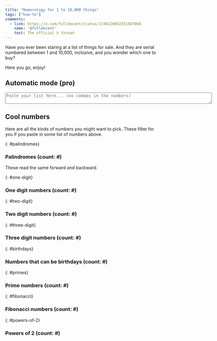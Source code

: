```yaml
---
title: "Numerology for 1 to 10,000 things"
tags: ["how-to"]
comments:
  - link: https://x.com/fulldecent/status/1740120842351087868
    name: '@fulldecent'
    text: The official X thread
---
```


Have you ever been staring at a list of things for sale. And they are serial numbered between 1 and 10,000, inclusive, and you wonder which one to buy?

Here you go, enjoy!

## Automatic mode <span class="text-primary">(pro)</span>

<textarea id="input" rows="2" cols="80" class="form-control" placeholder="Paste your list here... (no commas in the numbers)"></textarea>

## Cool numbers

Here are all the kinds of numbers you might want to pick. These filter for you if you paste in some list of numbers above.

{: #palindromes}

### Palindromes <span class="count">(count: #)</span>

These read the same forward and backward.

<span class="list"></span>

{: #one-digit}

### One digit numbers <span class="count">(count: #)</span>

<span class="list"></span>

{: #two-digit}

### Two digit numbers <span class="count">(count: #)</span>

<span class="list"></span>

{: #three-digit}

### Three digit numbers <span class="count">(count: #)</span>

<span class="list"></span>

{: #birthdays}

### Numbers that can be birthdays <span class="count">(count: #)</span>

<span class="list"></span>

{: #primes}

### Prime numbers <span class="count">(count: #)</span>

<span class="list"></span>

{: #fibonacci}

### Fibonacci numbers <span class="count">(count: #)</span>

<span class="list"></span>

{: #powers-of-2}

### Powers of 2 <span class="count">(count: #)</span>

<span class="list"></span>

<script>
    // All numbers
    const oneToTenThousand = Array.from(Array(10000).keys()).map(x => x + 1);

    // Precalculate lists
    const allPalindromes = oneToTenThousand.filter(x => x.toString() === x.toString().split('').reverse().join(''));
    const allOneDigit = oneToTenThousand.filter(x => x.toString().length === 1);
    const allTwoDigit = oneToTenThousand.filter(x => x.toString().length === 2);
    const allThreeDigit = oneToTenThousand.filter(x => x.toString().length === 3);
    const allBirthdays = oneToTenThousand.filter(x => {
        const regexMonth = /([1-9]|1[012])/;
        const regexDay = /(0?[1-9]|[12][0-9]|3[01])/;
        const regex = new RegExp(`^${regexMonth.source}${regexDay.source}$`);
        if (regex.test(x.toString())) return true;
    });
    const allPrimes = oneToTenThousand.filter(x => {
        if (x === 1) return false;
        if (x === 2) return true;
        if (x % 2 === 0) return false;
        for (let i = 3; i <= Math.sqrt(x); i += 2) {
            if (x % i === 0) return false;
        }
        return true;
    });
    const allFibonacci = oneToTenThousand.filter(x => {
        if (x === 1) return true;
        let a = 1;
        let b = 1;
        while (b < x) {
            const temp = b;
            b = a + b;
            a = temp;
        }
        return b === x;
    });
    const allPowersOf2 = oneToTenThousand.filter(x => {
        let a = 1;
        while (a < x) {
            a *= 2;
        }
        return a === x;
    });

    const input = document.getElementById('input');
    const palindromes = document.getElementById('palindromes');
    const oneDigit = document.getElementById('one-digit');
    const twoDigit = document.getElementById('two-digit');
    const threeDigit = document.getElementById('three-digit');
    const birthdays = document.getElementById('birthdays');
    const primes = document.getElementById('primes');
    const fibonacci = document.getElementById('fibonacci');
    const powersOf2 = document.getElementById('powers-of-2');

    /// @param {int[]} list
    function update(list) {
        palindromes.querySelector('.count').innerHTML = `(count: ${allPalindromes.filter(x => list.includes(x)).length})`;
        palindromes.nextElementSibling.innerHTML = allPalindromes.filter(x => list.includes(x)).join(', ');
        oneDigit.querySelector('.count').innerHTML = `(count: ${allOneDigit.filter(x => list.includes(x)).length})`;
        oneDigit.nextElementSibling.innerHTML = allOneDigit.filter(x => list.includes(x)).join(', ');
        twoDigit.querySelector('.count').innerHTML = `(count: ${allTwoDigit.filter(x => list.includes(x)).length})`;
        twoDigit.nextElementSibling.innerHTML = allTwoDigit.filter(x => list.includes(x)).join(', ');
        threeDigit.querySelector('.count').innerHTML = `(count: ${allThreeDigit.filter(x => list.includes(x)).length})`;
        threeDigit.nextElementSibling.innerHTML = allThreeDigit.filter(x => list.includes(x)).join(', ');
        birthdays.querySelector('.count').innerHTML = `(count: ${allBirthdays.filter(x => list.includes(x)).length})`;
        birthdays.nextElementSibling.innerHTML = allBirthdays.filter(x => list.includes(x)).join(', ');
        primes.querySelector('.count').innerHTML = `(count: ${allPrimes.filter(x => list.includes(x)).length})`;
        primes.nextElementSibling.innerHTML = allPrimes.filter(x => list.includes(x)).join(', ');
        fibonacci.querySelector('.count').innerHTML = `(count: ${allFibonacci.filter(x => list.includes(x)).length})`;
        fibonacci.nextElementSibling.innerHTML = allFibonacci.filter(x => list.includes(x)).join(', ');
        powersOf2.querySelector('.count').innerHTML = `(count: ${allPowersOf2.filter(x => list.includes(x)).length})`;
        powersOf2.nextElementSibling.innerHTML = allPowersOf2.filter(x => list.includes(x)).join(', ');
    }

    input.addEventListener('input', () => {
        // split on newlines, commas, any whitespace
        const list = input.value.split(/[\n, ]+/).map(x => parseInt(x)).filter(x => !isNaN(x));

        update(list);
    });

    update(oneToTenThousand);
</script>
